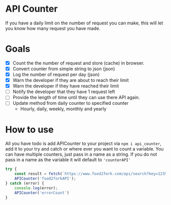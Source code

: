 # API Counter
If you have a daily limit on the number of request you can make, this will let you know how many request you have made.

# Goals
- [x] Count the the number of request and store (cache) in browser.
- [x] Convert counter from simple string to json (json)
- [x] Log the number of request per day (json)
- [x] Warn the developer if they are about to reach their limit
- [x] Warn the developer if they have reached their limit
- [ ] Notify the developer that they have 1 request left
- [ ] Provide the length of time until they can use there API again.
- [ ] Update method from daily counter to specified counter 
    - Hourly, daily, weekly, monthly and yearly

# How to use
All you have todo is add APICounter to your project via ```npm i api_counter```, add it to your try and catch or where ever you want to count a variable.
You can have multiple counters, just pass in a name as a string. If you do not pass in a name as the variable it will default to ```'counterAPI'```
```javascript
try {
    const result = fetch(`https://www.food2fork.com/api/search?key=1235`);
    APICounter('food2forkAPI');
} catch (error) {
    console.log(error);
    APICounter('errorCount')
}
```
